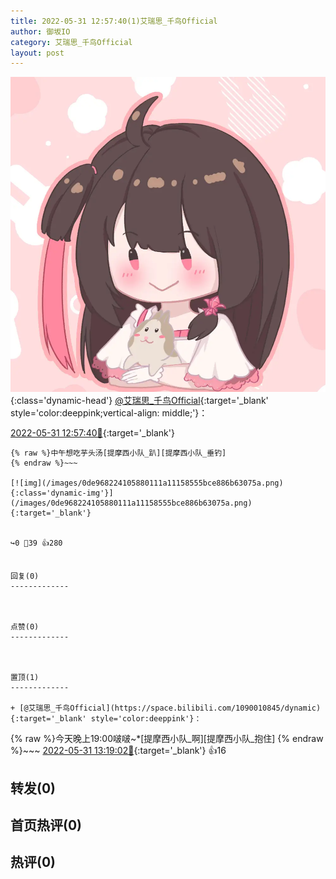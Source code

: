 ```yaml
---
title: 2022-05-31 12:57:40(1)艾瑞思_千鸟Official
author: 御坂IO
category: 艾瑞思_千鸟Official
layout: post
---
```


![img](/images/7e08840c56f251de28bdf766b647bd5fe9a5d50a.jpg){:class='dynamic-head'}
[@艾瑞思_千鸟Official](https://space.bilibili.com/1090010845/dynamic){:target='_blank' style='color:deeppink;vertical-align: middle;'}：

[2022-05-31 12:57:40🔗](https://t.bilibili.com/666298291225362470){:target='_blank'}

~~~
{% raw %}中午想吃芋头汤[提摩西小队_趴][提摩西小队_垂钓]
{% endraw %}~~~

[![img](/images/0de968224105880111a11158555bce886b63075a.png){:class='dynamic-img'}](/images/0de968224105880111a11158555bce886b63075a.png){:target='_blank'}


↪️0 💬39 👍280


回复(0)
-------------



点赞(0)
-------------



置顶(1)
-------------

+ [@艾瑞思_千鸟Official](https://space.bilibili.com/1090010845/dynamic){:target='_blank' style='color:deeppink'}：
~~~
{% raw %}今天晚上19:00啵啵~*[提摩西小队_啊][提摩西小队_抱住]
{% endraw %}~~~
[2022-05-31 13:19:02🔗](https://t.bilibili.com/666298291225362470#reply115026361984){:target='_blank'} 👍16


转发(0)
-------------



首页热评(0)
-------------



热评(0)
-------------



